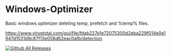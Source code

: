 # Windows-Optimizer

Basic windows optimizer deleting temp, prefetch and %temp% files.

https://www.virustotal.com/gui/file/fdab227e1e72075300d2eba229f014e0e1947d1531d9c87f13e058d62eac0afb/detection

[![Github All Releases](https://img.shields.io/github/downloads/Mertsayar6623/Windows-Optimizer/total.svg)]()
